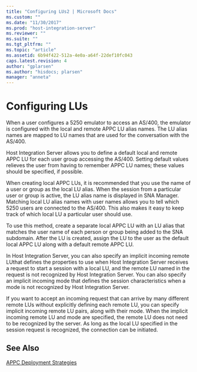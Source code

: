 ```yaml
---
title: "Configuring LUs2 | Microsoft Docs"
ms.custom: ""
ms.date: "11/30/2017"
ms.prod: "host-integration-server"
ms.reviewer: ""
ms.suite: ""
ms.tgt_pltfrm: ""
ms.topic: "article"
ms.assetid: 6b94f422-512a-4e0a-a64f-22def10fc043
caps.latest.revision: 4
author: "gplarsen"
ms.author: "hisdocs; plarsen"
manager: "anneta"
---
```

# Configuring LUs
When a user configures a 5250 emulator to access an AS/400, the emulator is configured with the local and remote APPC LU alias names. The LU alias names are mapped to LU names that are used for the conversation with the AS/400.  
  
 Host Integration Server allows you to define a default local and remote APPC LU for each user group accessing the AS/400. Setting default values relieves the user from having to remember APPC LU names; these values should be specified, if possible.  
  
 When creating local APPC LUs, it is recommended that you use the name of a user or group as the local LU alias. When the session from a particular user or group is active, the LU alias name is displayed in SNA Manager. Matching local LU alias names with user names allows you to tell which 5250 users are connected to the AS/400. This also makes it easy to keep track of which local LU a particular user should use.  
  
 To use this method, create a separate local APPC LU with an LU alias that matches the user name of each person or group being added to the SNA subdomain. After the LU is created, assign the LU to the user as the default local APPC LU along with a default remote APPC LU.  
  
 In Host Integration Server, you can also specify an implicit incoming remote LUthat defines the properties to use when Host Integration Server receives a request to start a session with a local LU, and the remote LU named in the request is not recognized by Host Integration Server. You can also specify an implicit incoming mode that defines the session characteristics when a mode is not recognized by Host Integration Server.  
  
 If you want to accept an incoming request that can arrive by many different remote LUs without explicitly defining each remote LU, you can specify implicit incoming remote LU pairs, along with their mode. When the implicit incoming remote LU and mode are specified, the remote LU does not need to be recognized by the server. As long as the local LU specified in the session request is recognized, the connection can be initiated.  
  
## See Also  
 [APPC Deployment Strategies](../core/appc-deployment-strategies1.md)